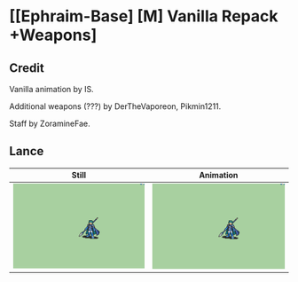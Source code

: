 # [\[Ephraim-Base\] \[M\] Vanilla Repack +Weapons]

## Credit

Vanilla animation by IS.

Additional weapons (???) by DerTheVaporeon, Pikmin1211.

Staff by ZoramineFae.
	
## Lance

| Still | Animation |
| :---: | :-------: |
| ![Lance still](./Lance_000.png) | ![Lance animation](./Lance.gif) |

